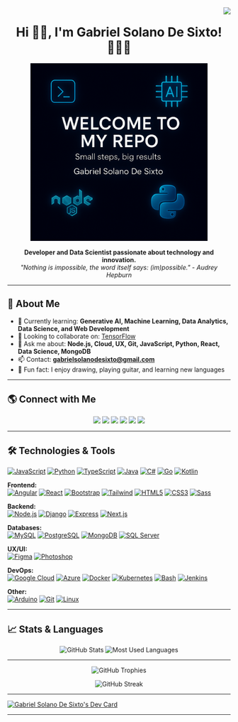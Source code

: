 <img align="right" src="https://komarev.com/ghpvc/?username=GabrielDeSixto&color=green">

<h1 align="center">Hi 👋🏼, I'm Gabriel Solano De Sixto! 👨🏽‍💻</h1>
<p align="center">
  <img src="welcome.png" width="400px">
</p>
<p align="center">
  <b>Developer and Data Scientist passionate about technology and innovation.</b><br>
  <i>"Nothing is impossible, the word itself says: (im)possible." - Audrey Hepburn</i>
</p>

---

## 🚀 About Me

- 🌱 Currently learning: **Generative AI, Machine Learning, Data Analytics, Data Science, and Web Development**
- 👯 Looking to collaborate on: [TensorFlow](https://github.com/tensorflow/tensorflow)
- 💬 Ask me about: **Node.js, Cloud, UX, Git, JavaScript, Python, React, Data Science, MongoDB**
- 📫 Contact: **gabrielsolanodesixto@gmail.com**
- 🎸 Fun fact: I enjoy drawing, playing guitar, and learning new languages

---

## 🌎 Connect with Me

<p align="center">
  <a href="https://github.com/GabrielDeSixto"><img src="https://img.shields.io/badge/GitHub-181717.svg?&style=for-the-badge&logo=github&logoColor=white"></a>
  <a href="https://www.linkedin.com/in/gabriel-solano-de-sixto/"><img src="https://img.shields.io/badge/LinkedIn-0077B5.svg?&style=for-the-badge&logo=linkedin&logoColor=white"></a>
  <a href = "mailto:gabrielsolanodesixto@gmail.com"><img src="https://img.shields.io/badge/Gmail-D14836?style=for-the-badge&logo=gmail&logoColor=white"></a>
  <a href="https://www.kaggle.com/gabrielsolanodsixto"><img src="https://img.shields.io/badge/Kaggle-20BEFF?style=for-the-badge&logo=Kaggle&logoColor=white"></a>
  <a href="https://www.instagram.com/gabriel_de_sixto/"><img src="https://img.shields.io/badge/Instagram-E4405F?style=for-the-badge&logo=instagram&logoColor=white"></a>
  <a href="https://www.facebook.com/profile.php?id=100069997478418"><img src="https://img.shields.io/badge/Facebook-1877F2?style=for-the-badge&logo=facebook&logoColor=white"></a>
</p>

---

## 🛠️ Technologies & Tools

[![JavaScript](https://img.shields.io/badge/-JavaScript-F7DF1E?style=flat&logo=javascript&logoColor=black)](https://developer.mozilla.org/en-US/docs/Web/JavaScript)
[![Python](https://img.shields.io/badge/-Python-3776AB?style=flat&logo=python&logoColor=white)](https://www.python.org/)
[![TypeScript](https://img.shields.io/badge/-TypeScript-3178C6?style=flat&logo=typescript&logoColor=white)](https://www.typescriptlang.org/)
[![Java](https://img.shields.io/badge/-Java-007396?style=flat&logo=java&logoColor=white)](https://www.java.com/)
[![C#](https://img.shields.io/badge/-C%23-239120?style=flat&logo=c-sharp&logoColor=white)](https://docs.microsoft.com/en-us/dotnet/csharp/)
[![Go](https://img.shields.io/badge/-Go-00ADD8?style=flat&logo=go&logoColor=white)](https://golang.org/)
[![Kotlin](https://img.shields.io/badge/-Kotlin-0095D5?style=flat&logo=kotlin&logoColor=white)](https://kotlinlang.org/)

**Frontend:**  
[![Angular](https://img.shields.io/badge/-Angular-DD0031?style=flat&logo=angular&logoColor=white)](https://angular.io/)
[![React](https://img.shields.io/badge/-React-61DAFB?style=flat&logo=react&logoColor=black)](https://reactjs.org/)
[![Bootstrap](https://img.shields.io/badge/-Bootstrap-7952B3?style=flat&logo=bootstrap&logoColor=white)](https://getbootstrap.com/)
[![Tailwind](https://img.shields.io/badge/-TailwindCSS-06B6D4?style=flat&logo=tailwindcss&logoColor=white)](https://tailwindcss.com/)
[![HTML5](https://img.shields.io/badge/-HTML5-E34F26?style=flat&logo=html5&logoColor=white)](https://developer.mozilla.org/en-US/docs/Web/Guide/HTML/HTML5)
[![CSS3](https://img.shields.io/badge/-CSS3-1572B6?style=flat&logo=css3&logoColor=white)](https://developer.mozilla.org/en-US/docs/Web/CSS)
[![Sass](https://img.shields.io/badge/-Sass-CC6699?style=flat&logo=sass&logoColor=white)](https://sass-lang.com/)

**Backend:**  
[![Node.js](https://img.shields.io/badge/-Node.js-339933?style=flat&logo=node.js&logoColor=white)](https://nodejs.org/)
[![Django](https://img.shields.io/badge/-Django-092E20?style=flat&logo=django&logoColor=white)](https://www.djangoproject.com/)
[![Express](https://img.shields.io/badge/-Express-000000?style=flat&logo=express&logoColor=white)](https://expressjs.com/)
[![Next.js](https://img.shields.io/badge/-Next.js-000000?style=flat&logo=next.js&logoColor=white)](https://nextjs.org/)

**Databases:**  
[![MySQL](https://img.shields.io/badge/-MySQL-4479A1?style=flat&logo=mysql&logoColor=white)](https://www.mysql.com/)
[![PostgreSQL](https://img.shields.io/badge/-PostgreSQL-336791?style=flat&logo=postgresql&logoColor=white)](https://www.postgresql.org/)
[![MongoDB](https://img.shields.io/badge/-MongoDB-47A248?style=flat&logo=mongodb&logoColor=white)](https://www.mongodb.com/)
[![SQL Server](https://img.shields.io/badge/-SQL%20Server-CC2927?style=flat&logo=microsoft-sql-server&logoColor=white)](https://www.microsoft.com/en-us/sql-server)

**UX/UI:**  
[![Figma](https://img.shields.io/badge/-Figma-F24E1E?style=flat&logo=figma&logoColor=white)](https://www.figma.com/)
[![Photoshop](https://img.shields.io/badge/-Photoshop-31A8FF?style=flat&logo=adobe-photoshop&logoColor=white)](https://www.adobe.com/products/photoshop.html)

**DevOps:**  
[![Google Cloud](https://img.shields.io/badge/-Google%20Cloud-4285F4?style=flat&logo=google-cloud&logoColor=white)](https://cloud.google.com/)
[![Azure](https://img.shields.io/badge/-Azure-0078D4?style=flat&logo=microsoft-azure&logoColor=white)](https://azure.microsoft.com/)
[![Docker](https://img.shields.io/badge/-Docker-2496ED?style=flat&logo=docker&logoColor=white)](https://www.docker.com/)
[![Kubernetes](https://img.shields.io/badge/-Kubernetes-326CE5?style=flat&logo=kubernetes&logoColor=white)](https://kubernetes.io/)
[![Bash](https://img.shields.io/badge/-Bash-4EAA25?style=flat&logo=gnu-bash&logoColor=white)](https://www.gnu.org/software/bash/)
[![Jenkins](https://img.shields.io/badge/-Jenkins-D24939?style=flat&logo=jenkins&logoColor=white)](https://www.jenkins.io/)

**Other:**  
[![Arduino](https://img.shields.io/badge/-Arduino-00979D?style=flat&logo=arduino&logoColor=white)](https://www.arduino.cc/)
[![Git](https://img.shields.io/badge/-Git-F05032?style=flat&logo=git&logoColor=white)](https://git-scm.com/)
[![Linux](https://img.shields.io/badge/-Linux-FCC624?style=flat&logo=linux&logoColor=black)](https://www.linux.org/)

---

## 📈 Stats & Languages

<div align="center">
  <img src="https://github-readme-stats.vercel.app/api?username=GabrielDeSixto&show_icons=true&theme=radical" alt="GitHub Stats" width="400" />
  <img src="https://github-readme-stats.vercel.app/api/top-langs/?username=GabrielDeSixto&layout=compact&theme=radical" alt="Most Used Languages" width="400" />
</div>

---

<p align="center">
  <img src="https://github-profile-trophy.vercel.app/?username=GabrielDeSixto&theme=onedark" alt="GitHub Trophies" />
</p>

<p align="center">
  <img src="https://streak-stats.demolab.com?user=GabrielDeSixto&border_radius=5.2&date_format=M%20j%5B%2C%20Y%5D" alt="GitHub Streak" />
</p>

---

<a href="https://app.daily.dev/gabrielsolanodesixto"><img src="https://api.daily.dev/devcards/v2/HK35CpKz3ot8KGAMBdTpa.png?type=default&r=lrb" width="356" alt="Gabriel Solano De Sixto's Dev Card"/></a>

---

<!-- If you want to highlight projects, you can add a section like this:

## 🏆 Highlighted Projects

- [Project Name 1](URL): Short description.
- [Project Name 2](URL): Short description.

-->